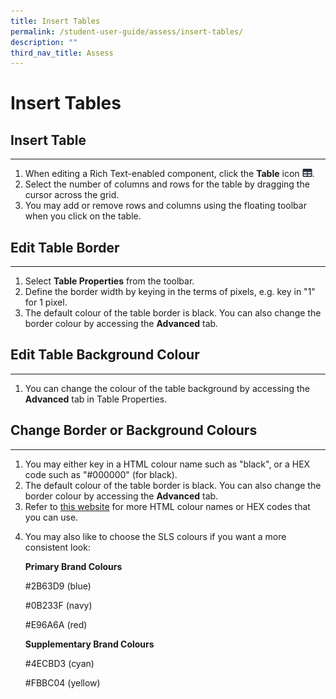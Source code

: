 ```yaml
---
title: Insert Tables
permalink: /student-user-guide/assess/insert-tables/
description: ""
third_nav_title: Assess
---
```

<h1 id="insert-tables">Insert Tables</h1>
<h2 id="-insert-table-">Insert Table</h2>
<hr>
<ol>
<li>When editing a Rich Text-enabled component, click the <strong>Table</strong> icon <img style="width:1rem; display: inline;" src="/images/Icons/Table.svg">.</li>
<li>Select the number of columns and rows for the table by dragging the cursor across the grid.</li>
<li>You may add or remove rows and columns using the floating toolbar when you click on the table.</li>
</ol>
<h2 id="-edit-table-border-">Edit Table Border</h2>
<hr>
<ol>
<li>Select <strong>Table Properties</strong> from the toolbar.</li>
<li>Define the border width by keying in the terms of pixels, e.g. key in "1" for 1 pixel.</li>
<li>The default colour of the table border is black. You can also change the border colour by accessing the <strong>Advanced</strong> tab.</li>
</ol>
<h2 id="-edit-table-background-colour-">Edit Table Background Colour</h2>
<hr>
<ol>
<li>You can change the colour of the table background by accessing the <strong>Advanced</strong> tab in Table Properties.</li>
</ol>
<h2 id="-change-border-or-background-colours-">Change Border or Background Colours</h2>
<hr>
<ol>
<li>You may either key in a HTML colour name such as "black", or a HEX code such as "#000000" (for black).</li>
<li>The default colour of the table border is black. You can also change the border colour by accessing the <strong>Advanced</strong> tab.</li>
<li>Refer to <a href="https://htmlcolorcodes.com/color-names/">this website</a> for more HTML colour names or HEX codes that you can use.</li>
<li><p>You may also like to choose the SLS colours if you want a more consistent look:</p>
<p> <strong>Primary Brand Colours</strong></p>
<p> #2B63D9 (blue)</p>
<p> #0B233F (navy)</p>
<p> #E96A6A (red)</p>
<p> <strong>Supplementary Brand Colours</strong></p>
<p> #4ECBD3 (cyan)</p>
<p> #FBBC04 (yellow)</p>
</li>
</ol>